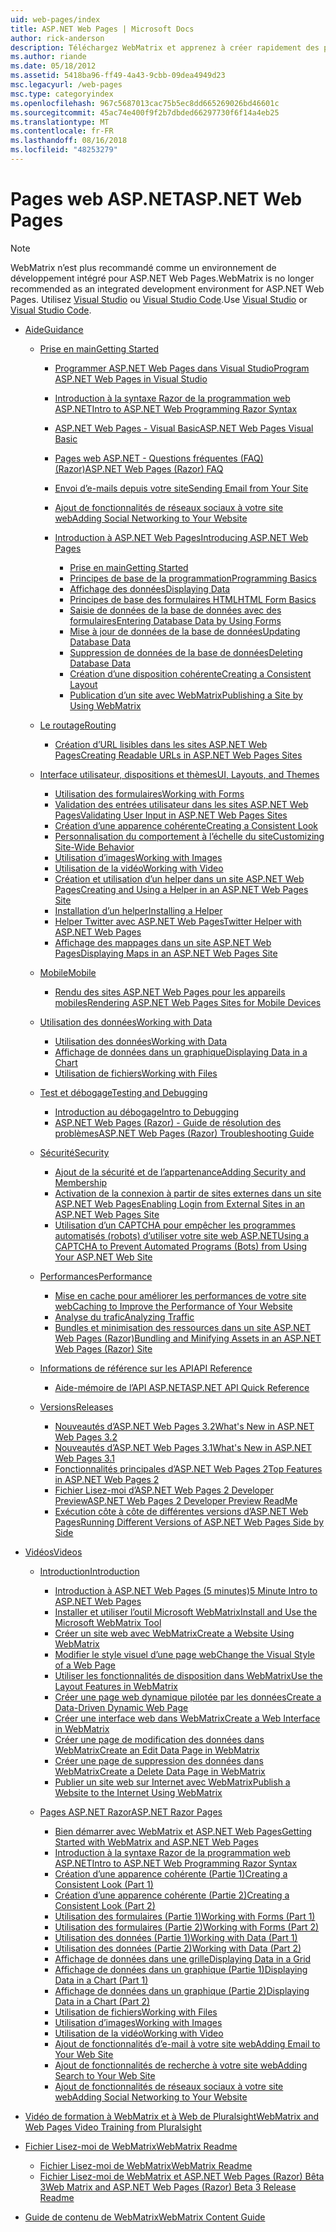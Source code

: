 ```yaml
---
uid: web-pages/index
title: ASP.NET Web Pages | Microsoft Docs
author: rick-anderson
description: Téléchargez WebMatrix et apprenez à créer rapidement des pages web dans une solution légère pour combiner du code serveur avec HTML.
ms.author: riande
ms.date: 05/18/2012
ms.assetid: 5418ba96-ff49-4a43-9cbb-09dea4949d23
msc.legacyurl: /web-pages
msc.type: categoryindex
ms.openlocfilehash: 967c5687013cac75b5ec8dd665269026bd46601c
ms.sourcegitcommit: 45ac74e400f9f2b7dbded66297730f6f14a4eb25
ms.translationtype: MT
ms.contentlocale: fr-FR
ms.lasthandoff: 08/16/2018
ms.locfileid: "48253279"
---
```

<a name="aspnet-web-pages"></a><span data-ttu-id="376a7-103">Pages web ASP.NET</span><span class="sxs-lookup"><span data-stu-id="376a7-103">ASP.NET Web Pages</span></span>
====================

> [!NOTE] 
> <span data-ttu-id="376a7-104">WebMatrix n’est plus recommandé comme un environnement de développement intégré pour ASP.NET Web Pages.</span><span class="sxs-lookup"><span data-stu-id="376a7-104">WebMatrix is no longer recommended as an integrated development environment for ASP.NET Web Pages.</span></span> <span data-ttu-id="376a7-105">Utilisez [Visual Studio](xref:aspnet/web-pages/overview/getting-started/program-asp-net-web-pages-in-visual-studio) ou [Visual Studio Code](https://code.visualstudio.com/).</span><span class="sxs-lookup"><span data-stu-id="376a7-105">Use [Visual Studio](xref:aspnet/web-pages/overview/getting-started/program-asp-net-web-pages-in-visual-studio) or [Visual Studio Code](https://code.visualstudio.com/).</span></span>

- [<span data-ttu-id="376a7-106">Aide</span><span class="sxs-lookup"><span data-stu-id="376a7-106">Guidance</span></span>](overview/index.md)

    - [<span data-ttu-id="376a7-107">Prise en main</span><span class="sxs-lookup"><span data-stu-id="376a7-107">Getting Started</span></span>](overview/getting-started/index.md)

        - [<span data-ttu-id="376a7-108">Programmer ASP.NET Web Pages dans Visual Studio</span><span class="sxs-lookup"><span data-stu-id="376a7-108">Program ASP.NET Web Pages in Visual Studio</span></span>](overview/getting-started/program-asp-net-web-pages-in-visual-studio.md)
        - [<span data-ttu-id="376a7-109">Introduction à la syntaxe Razor de la programmation web ASP.NET</span><span class="sxs-lookup"><span data-stu-id="376a7-109">Intro to ASP.NET Web Programming Razor Syntax</span></span>](overview/getting-started/introducing-razor-syntax-c.md)
        - [<span data-ttu-id="376a7-110">ASP.NET Web Pages - Visual Basic</span><span class="sxs-lookup"><span data-stu-id="376a7-110">ASP.NET Web Pages Visual Basic</span></span>](overview/getting-started/introducing-razor-syntax-vb.md)
        - [<span data-ttu-id="376a7-111">Pages web ASP.NET - Questions fréquentes (FAQ) (Razor)</span><span class="sxs-lookup"><span data-stu-id="376a7-111">ASP.NET Web Pages (Razor) FAQ</span></span>](overview/getting-started/aspnet-web-pages-razor-faq.md)
        - [<span data-ttu-id="376a7-112">Envoi d’e-mails depuis votre site</span><span class="sxs-lookup"><span data-stu-id="376a7-112">Sending Email from Your Site</span></span>](overview/getting-started/11-adding-email-to-your-web-site.md)
        - [<span data-ttu-id="376a7-113">Ajout de fonctionnalités de réseaux sociaux à votre site web</span><span class="sxs-lookup"><span data-stu-id="376a7-113">Adding Social Networking to Your Website</span></span>](overview/getting-started/13-adding-social-networking-to-your-web-site.md)
        - [<span data-ttu-id="376a7-114">Introduction à ASP.NET Web Pages</span><span class="sxs-lookup"><span data-stu-id="376a7-114">Introducing ASP.NET Web Pages</span></span>](overview/getting-started/introducing-aspnet-web-pages-2/index.md)

            - [<span data-ttu-id="376a7-115">Prise en main</span><span class="sxs-lookup"><span data-stu-id="376a7-115">Getting Started</span></span>](overview/getting-started/introducing-aspnet-web-pages-2/getting-started.md)
            - [<span data-ttu-id="376a7-116">Principes de base de la programmation</span><span class="sxs-lookup"><span data-stu-id="376a7-116">Programming Basics</span></span>](overview/getting-started/introducing-aspnet-web-pages-2/intro-to-web-pages-programming.md)
            - [<span data-ttu-id="376a7-117">Affichage des données</span><span class="sxs-lookup"><span data-stu-id="376a7-117">Displaying Data</span></span>](overview/getting-started/introducing-aspnet-web-pages-2/displaying-data.md)
            - [<span data-ttu-id="376a7-118">Principes de base des formulaires HTML</span><span class="sxs-lookup"><span data-stu-id="376a7-118">HTML Form Basics</span></span>](overview/getting-started/introducing-aspnet-web-pages-2/form-basics.md)
            - [<span data-ttu-id="376a7-119">Saisie de données de la base de données avec des formulaires</span><span class="sxs-lookup"><span data-stu-id="376a7-119">Entering Database Data by Using Forms</span></span>](overview/getting-started/introducing-aspnet-web-pages-2/entering-data.md)
            - [<span data-ttu-id="376a7-120">Mise à jour de données de la base de données</span><span class="sxs-lookup"><span data-stu-id="376a7-120">Updating Database Data</span></span>](overview/getting-started/introducing-aspnet-web-pages-2/updating-data.md)
            - [<span data-ttu-id="376a7-121">Suppression de données de la base de données</span><span class="sxs-lookup"><span data-stu-id="376a7-121">Deleting Database Data</span></span>](overview/getting-started/introducing-aspnet-web-pages-2/deleting-data.md)
            - [<span data-ttu-id="376a7-122">Création d’une disposition cohérente</span><span class="sxs-lookup"><span data-stu-id="376a7-122">Creating a Consistent Layout</span></span>](overview/getting-started/introducing-aspnet-web-pages-2/layouts.md)
            - [<span data-ttu-id="376a7-123">Publication d’un site avec WebMatrix</span><span class="sxs-lookup"><span data-stu-id="376a7-123">Publishing a Site by Using WebMatrix</span></span>](overview/getting-started/introducing-aspnet-web-pages-2/publishing.md)
    - [<span data-ttu-id="376a7-124">Le routage</span><span class="sxs-lookup"><span data-stu-id="376a7-124">Routing</span></span>](overview/routing/index.md)

        - [<span data-ttu-id="376a7-125">Création d’URL lisibles dans les sites ASP.NET Web Pages</span><span class="sxs-lookup"><span data-stu-id="376a7-125">Creating Readable URLs in ASP.NET Web Pages Sites</span></span>](overview/routing/creating-readable-urls-in-aspnet-web-pages-sites.md)
    - [<span data-ttu-id="376a7-126">Interface utilisateur, dispositions et thèmes</span><span class="sxs-lookup"><span data-stu-id="376a7-126">UI, Layouts, and Themes</span></span>](overview/ui-layouts-and-themes/index.md)

        - [<span data-ttu-id="376a7-127">Utilisation des formulaires</span><span class="sxs-lookup"><span data-stu-id="376a7-127">Working with Forms</span></span>](overview/ui-layouts-and-themes/4-working-with-forms.md)
        - [<span data-ttu-id="376a7-128">Validation des entrées utilisateur dans les sites ASP.NET Web Pages</span><span class="sxs-lookup"><span data-stu-id="376a7-128">Validating User Input in ASP.NET Web Pages Sites</span></span>](overview/ui-layouts-and-themes/validating-user-input-in-aspnet-web-pages-sites.md)
        - [<span data-ttu-id="376a7-129">Création d’une apparence cohérente</span><span class="sxs-lookup"><span data-stu-id="376a7-129">Creating a Consistent Look</span></span>](overview/ui-layouts-and-themes/3-creating-a-consistent-look.md)
        - [<span data-ttu-id="376a7-130">Personnalisation du comportement à l’échelle du site</span><span class="sxs-lookup"><span data-stu-id="376a7-130">Customizing Site-Wide Behavior</span></span>](overview/ui-layouts-and-themes/18-customizing-site-wide-behavior.md)
        - [<span data-ttu-id="376a7-131">Utilisation d’images</span><span class="sxs-lookup"><span data-stu-id="376a7-131">Working with Images</span></span>](overview/ui-layouts-and-themes/9-working-with-images.md)
        - [<span data-ttu-id="376a7-132">Utilisation de la vidéo</span><span class="sxs-lookup"><span data-stu-id="376a7-132">Working with Video</span></span>](overview/ui-layouts-and-themes/10-working-with-video.md)
        - [<span data-ttu-id="376a7-133">Création et utilisation d’un helper dans un site ASP.NET Web Pages</span><span class="sxs-lookup"><span data-stu-id="376a7-133">Creating and Using a Helper in an ASP.NET Web Pages Site</span></span>](overview/ui-layouts-and-themes/creating-and-using-a-helper-in-an-aspnet-web-pages-site.md)
        - [<span data-ttu-id="376a7-134">Installation d’un helper</span><span class="sxs-lookup"><span data-stu-id="376a7-134">Installing a Helper</span></span>](overview/ui-layouts-and-themes/installing-helpers.md)
        - [<span data-ttu-id="376a7-135">Helper Twitter avec ASP.NET Web Pages</span><span class="sxs-lookup"><span data-stu-id="376a7-135">Twitter Helper with ASP.NET Web Pages</span></span>](overview/ui-layouts-and-themes/twitter-helper.md)
        - [<span data-ttu-id="376a7-136">Affichage des mappages dans un site ASP.NET Web Pages</span><span class="sxs-lookup"><span data-stu-id="376a7-136">Displaying Maps in an ASP.NET Web Pages Site</span></span>](overview/ui-layouts-and-themes/displaying-maps-in-an-aspnet-web-pages-site.md)
    - [<span data-ttu-id="376a7-137">Mobile</span><span class="sxs-lookup"><span data-stu-id="376a7-137">Mobile</span></span>](overview/mobile/index.md)

        - [<span data-ttu-id="376a7-138">Rendu des sites ASP.NET Web Pages pour les appareils mobiles</span><span class="sxs-lookup"><span data-stu-id="376a7-138">Rendering ASP.NET Web Pages Sites for Mobile Devices</span></span>](overview/mobile/rendering-aspnet-web-pages-sites-for-mobile-devices.md)
    - [<span data-ttu-id="376a7-139">Utilisation des données</span><span class="sxs-lookup"><span data-stu-id="376a7-139">Working with Data</span></span>](overview/data/index.md)

        - [<span data-ttu-id="376a7-140">Utilisation des données</span><span class="sxs-lookup"><span data-stu-id="376a7-140">Working with Data</span></span>](overview/data/5-working-with-data.md)
        - [<span data-ttu-id="376a7-141">Affichage de données dans un graphique</span><span class="sxs-lookup"><span data-stu-id="376a7-141">Displaying Data in a Chart</span></span>](overview/data/7-displaying-data-in-a-chart.md)
        - [<span data-ttu-id="376a7-142">Utilisation de fichiers</span><span class="sxs-lookup"><span data-stu-id="376a7-142">Working with Files</span></span>](overview/data/working-with-files.md)
    - [<span data-ttu-id="376a7-143">Test et débogage</span><span class="sxs-lookup"><span data-stu-id="376a7-143">Testing and Debugging</span></span>](overview/testing-and-debugging/index.md)

        - [<span data-ttu-id="376a7-144">Introduction au débogage</span><span class="sxs-lookup"><span data-stu-id="376a7-144">Intro to Debugging</span></span>](overview/testing-and-debugging/introduction-to-debugging.md)
        - [<span data-ttu-id="376a7-145">ASP.NET Web Pages (Razor) - Guide de résolution des problèmes</span><span class="sxs-lookup"><span data-stu-id="376a7-145">ASP.NET Web Pages (Razor) Troubleshooting Guide</span></span>](overview/testing-and-debugging/aspnet-web-pages-razor-troubleshooting-guide.md)
    - [<span data-ttu-id="376a7-146">Sécurité</span><span class="sxs-lookup"><span data-stu-id="376a7-146">Security</span></span>](overview/security/index.md)

        - [<span data-ttu-id="376a7-147">Ajout de la sécurité et de l’appartenance</span><span class="sxs-lookup"><span data-stu-id="376a7-147">Adding Security and Membership</span></span>](overview/security/16-adding-security-and-membership.md)
        - [<span data-ttu-id="376a7-148">Activation de la connexion à partir de sites externes dans un site ASP.NET Web Pages</span><span class="sxs-lookup"><span data-stu-id="376a7-148">Enabling Login from External Sites in an ASP.NET Web Pages Site</span></span>](overview/security/enabling-login-from-external-sites-in-an-aspnet-web-pages-site.md)
        - [<span data-ttu-id="376a7-149">Utilisation d’un CAPTCHA pour empêcher les programmes automatisés (robots) d’utiliser votre site web ASP.NET</span><span class="sxs-lookup"><span data-stu-id="376a7-149">Using a CAPTCHA to Prevent Automated Programs (Bots) from Using Your ASP.NET Web Site</span></span>](overview/security/using-a-catpcha-to-prevent-automated-programs-bots-from-using-your-aspnet-web-site.md)
    - [<span data-ttu-id="376a7-150">Performances</span><span class="sxs-lookup"><span data-stu-id="376a7-150">Performance</span></span>](overview/performance-and-traffic/index.md)

        - [<span data-ttu-id="376a7-151">Mise en cache pour améliorer les performances de votre site web</span><span class="sxs-lookup"><span data-stu-id="376a7-151">Caching to Improve the Performance of Your Website</span></span>](overview/performance-and-traffic/15-caching-to-improve-the-performance-of-your-website.md)
        - [<span data-ttu-id="376a7-152">Analyse du trafic</span><span class="sxs-lookup"><span data-stu-id="376a7-152">Analyzing Traffic</span></span>](overview/performance-and-traffic/14-analyzing-traffic.md)
        - [<span data-ttu-id="376a7-153">Bundles et minimisation des ressources dans un site ASP.NET Web Pages (Razor)</span><span class="sxs-lookup"><span data-stu-id="376a7-153">Bundling and Minifying Assets in an ASP.NET Web Pages (Razor) Site</span></span>](overview/performance-and-traffic/bundling-and-minifying-assets-in-an-aspnet-web-pages-razor-site.md)
    - [<span data-ttu-id="376a7-154">Informations de référence sur les API</span><span class="sxs-lookup"><span data-stu-id="376a7-154">API Reference</span></span>](overview/api-reference/index.md)

        - [<span data-ttu-id="376a7-155">Aide-mémoire de l’API ASP.NET</span><span class="sxs-lookup"><span data-stu-id="376a7-155">ASP.NET API Quick Reference</span></span>](overview/api-reference/asp-net-web-pages-api-reference.md)
    - [<span data-ttu-id="376a7-156">Versions</span><span class="sxs-lookup"><span data-stu-id="376a7-156">Releases</span></span>](overview/releases/index.md)

        - [<span data-ttu-id="376a7-157">Nouveautés d’ASP.NET Web Pages 3.2</span><span class="sxs-lookup"><span data-stu-id="376a7-157">What's New in ASP.NET Web Pages 3.2</span></span>](overview/releases/whats-new-in-aspnet-web-pages-32.md)
        - [<span data-ttu-id="376a7-158">Nouveautés d’ASP.NET Web Pages 3.1</span><span class="sxs-lookup"><span data-stu-id="376a7-158">What's New in ASP.NET Web Pages 3.1</span></span>](overview/releases/whats-new-aspnet-web-pages-31.md)
        - [<span data-ttu-id="376a7-159">Fonctionnalités principales d’ASP.NET Web Pages 2</span><span class="sxs-lookup"><span data-stu-id="376a7-159">Top Features in ASP.NET Web Pages 2</span></span>](overview/releases/top-features-in-web-pages-2.md)
        - [<span data-ttu-id="376a7-160">Fichier Lisez-moi d’ASP.NET Web Pages 2 Developer Preview</span><span class="sxs-lookup"><span data-stu-id="376a7-160">ASP.NET Web Pages 2 Developer Preview ReadMe</span></span>](overview/releases/aspnet-web-pages-2-developer-preview-readme.md)
        - [<span data-ttu-id="376a7-161">Exécution côte à côte de différentes versions d’ASP.NET Web Pages</span><span class="sxs-lookup"><span data-stu-id="376a7-161">Running Different Versions of ASP.NET Web Pages Side by Side</span></span>](overview/releases/running-v1-and-v2-sites-side-by-side.md)
- [<span data-ttu-id="376a7-162">Vidéos</span><span class="sxs-lookup"><span data-stu-id="376a7-162">Videos</span></span>](videos/index.md)

    - [<span data-ttu-id="376a7-163">Introduction</span><span class="sxs-lookup"><span data-stu-id="376a7-163">Introduction</span></span>](videos/introduction/index.md)

        - [<span data-ttu-id="376a7-164">Introduction à ASP.NET Web Pages (5 minutes)</span><span class="sxs-lookup"><span data-stu-id="376a7-164">5 Minute Intro to ASP.NET Web Pages</span></span>](videos/introduction/5-minute-introduction-to-aspnet-web-pages.md)
        - [<span data-ttu-id="376a7-165">Installer et utiliser l’outil Microsoft WebMatrix</span><span class="sxs-lookup"><span data-stu-id="376a7-165">Install and Use the Microsoft WebMatrix Tool</span></span>](videos/introduction/install-and-use-the-microsoft-webmatrix-tool.md)
        - [<span data-ttu-id="376a7-166">Créer un site web avec WebMatrix</span><span class="sxs-lookup"><span data-stu-id="376a7-166">Create a Website Using WebMatrix</span></span>](videos/introduction/create-a-website-using-webmatrix.md)
        - [<span data-ttu-id="376a7-167">Modifier le style visuel d’une page web</span><span class="sxs-lookup"><span data-stu-id="376a7-167">Change the Visual Style of a Web Page</span></span>](videos/introduction/change-the-visual-style-of-a-web-page.md)
        - [<span data-ttu-id="376a7-168">Utiliser les fonctionnalités de disposition dans WebMatrix</span><span class="sxs-lookup"><span data-stu-id="376a7-168">Use the Layout Features in WebMatrix</span></span>](videos/introduction/use-the-layout-features-in-webmatrix.md)
        - [<span data-ttu-id="376a7-169">Créer une page web dynamique pilotée par les données</span><span class="sxs-lookup"><span data-stu-id="376a7-169">Create a Data-Driven Dynamic Web Page</span></span>](videos/introduction/create-a-data-driven-dynamic-web-page.md)
        - [<span data-ttu-id="376a7-170">Créer une interface web dans WebMatrix</span><span class="sxs-lookup"><span data-stu-id="376a7-170">Create a Web Interface in WebMatrix</span></span>](videos/introduction/create-a-web-interface-in-webmatrix.md)
        - [<span data-ttu-id="376a7-171">Créer une page de modification des données dans WebMatrix</span><span class="sxs-lookup"><span data-stu-id="376a7-171">Create an Edit Data Page in WebMatrix</span></span>](videos/introduction/create-an-edit-data-page-in-webmatrix.md)
        - [<span data-ttu-id="376a7-172">Créer une page de suppression des données dans WebMatrix</span><span class="sxs-lookup"><span data-stu-id="376a7-172">Create a Delete Data Page in WebMatrix</span></span>](videos/introduction/create-a-delete-data-page-in-webmatrix.md)
        - [<span data-ttu-id="376a7-173">Publier un site web sur Internet avec WebMatrix</span><span class="sxs-lookup"><span data-stu-id="376a7-173">Publish a Website to the Internet Using WebMatrix</span></span>](videos/introduction/publish-a-website-to-the-internet-using-webmatrix.md)
    - [<span data-ttu-id="376a7-174">Pages ASP.NET Razor</span><span class="sxs-lookup"><span data-stu-id="376a7-174">ASP.NET Razor Pages</span></span>](videos/aspnet-razor-pages/index.md)

        - [<span data-ttu-id="376a7-175">Bien démarrer avec WebMatrix et ASP.NET Web Pages</span><span class="sxs-lookup"><span data-stu-id="376a7-175">Getting Started with WebMatrix and ASP.NET Web Pages</span></span>](videos/aspnet-razor-pages/getting-started-with-webmatrix-and-aspnet-web-pages.md)
        - [<span data-ttu-id="376a7-176">Introduction à la syntaxe Razor de la programmation web ASP.NET</span><span class="sxs-lookup"><span data-stu-id="376a7-176">Intro to ASP.NET Web Programming Razor Syntax</span></span>](videos/aspnet-razor-pages/introduction-to-aspnet-web-programming-using-the-razor-syntax.md)
        - [<span data-ttu-id="376a7-177">Création d’une apparence cohérente (Partie 1)</span><span class="sxs-lookup"><span data-stu-id="376a7-177">Creating a Consistent Look (Part 1)</span></span>](videos/aspnet-razor-pages/creating-a-consistent-look-part-1.md)
        - [<span data-ttu-id="376a7-178">Création d’une apparence cohérente (Partie 2)</span><span class="sxs-lookup"><span data-stu-id="376a7-178">Creating a Consistent Look (Part 2)</span></span>](videos/aspnet-razor-pages/creating-a-consistent-look-part-2.md)
        - [<span data-ttu-id="376a7-179">Utilisation des formulaires (Partie 1)</span><span class="sxs-lookup"><span data-stu-id="376a7-179">Working with Forms (Part 1)</span></span>](videos/aspnet-razor-pages/working-with-forms-part-1.md)
        - [<span data-ttu-id="376a7-180">Utilisation des formulaires (Partie 2)</span><span class="sxs-lookup"><span data-stu-id="376a7-180">Working with Forms (Part 2)</span></span>](videos/aspnet-razor-pages/working-with-forms-part-2.md)
        - [<span data-ttu-id="376a7-181">Utilisation des données (Partie 1)</span><span class="sxs-lookup"><span data-stu-id="376a7-181">Working with Data (Part 1)</span></span>](videos/aspnet-razor-pages/working-with-data-part-1.md)
        - [<span data-ttu-id="376a7-182">Utilisation des données (Partie 2)</span><span class="sxs-lookup"><span data-stu-id="376a7-182">Working with Data (Part 2)</span></span>](videos/aspnet-razor-pages/working-with-data-part-2.md)
        - [<span data-ttu-id="376a7-183">Affichage de données dans une grille</span><span class="sxs-lookup"><span data-stu-id="376a7-183">Displaying Data in a Grid</span></span>](videos/aspnet-razor-pages/displaying-data-in-a-grid.md)
        - [<span data-ttu-id="376a7-184">Affichage de données dans un graphique (Partie 1)</span><span class="sxs-lookup"><span data-stu-id="376a7-184">Displaying Data in a Chart (Part 1)</span></span>](videos/aspnet-razor-pages/displaying-data-in-a-chart-part-1.md)
        - [<span data-ttu-id="376a7-185">Affichage de données dans un graphique (Partie 2)</span><span class="sxs-lookup"><span data-stu-id="376a7-185">Displaying Data in a Chart (Part 2)</span></span>](videos/aspnet-razor-pages/displaying-data-in-a-chart-part-2.md)
        - [<span data-ttu-id="376a7-186">Utilisation de fichiers</span><span class="sxs-lookup"><span data-stu-id="376a7-186">Working with Files</span></span>](videos/aspnet-razor-pages/working-with-files.md)
        - [<span data-ttu-id="376a7-187">Utilisation d’images</span><span class="sxs-lookup"><span data-stu-id="376a7-187">Working with Images</span></span>](videos/aspnet-razor-pages/working-with-images.md)
        - [<span data-ttu-id="376a7-188">Utilisation de la vidéo</span><span class="sxs-lookup"><span data-stu-id="376a7-188">Working with Video</span></span>](videos/aspnet-razor-pages/working-with-video.md)
        - [<span data-ttu-id="376a7-189">Ajout de fonctionnalités d’e-mail à votre site web</span><span class="sxs-lookup"><span data-stu-id="376a7-189">Adding Email to Your Web Site</span></span>](videos/aspnet-razor-pages/adding-email-to-your-web-site.md)
        - [<span data-ttu-id="376a7-190">Ajout de fonctionnalités de recherche à votre site web</span><span class="sxs-lookup"><span data-stu-id="376a7-190">Adding Search to Your Web Site</span></span>](videos/aspnet-razor-pages/adding-search-to-your-web-site.md)
        - [<span data-ttu-id="376a7-191">Ajout de fonctionnalités de réseaux sociaux à votre site web</span><span class="sxs-lookup"><span data-stu-id="376a7-191">Adding Social Networking to Your Website</span></span>](videos/aspnet-razor-pages/adding-social-networking-to-your-website.md)
- [<span data-ttu-id="376a7-192">Vidéo de formation à WebMatrix et à Web de Pluralsight</span><span class="sxs-lookup"><span data-stu-id="376a7-192">WebMatrix and Web Pages Video Training from Pluralsight</span></span>](pluralsight.md)
- [<span data-ttu-id="376a7-193">Fichier Lisez-moi de WebMatrix</span><span class="sxs-lookup"><span data-stu-id="376a7-193">WebMatrix Readme</span></span>](readme/index.md)

    - [<span data-ttu-id="376a7-194">Fichier Lisez-moi de WebMatrix</span><span class="sxs-lookup"><span data-stu-id="376a7-194">WebMatrix Readme</span></span>](readme/overview.md)
    - [<span data-ttu-id="376a7-195">Fichier Lisez-moi de WebMatrix et ASP.NET Web Pages (Razor) Bêta 3</span><span class="sxs-lookup"><span data-stu-id="376a7-195">Web Matrix and ASP.NET Web Pages (Razor) Beta 3 Release Readme</span></span>](readme/beta3.md)
- [<span data-ttu-id="376a7-196">Guide de contenu de WebMatrix</span><span class="sxs-lookup"><span data-stu-id="376a7-196">WebMatrix Content Guide</span></span>](content-guide.md)
